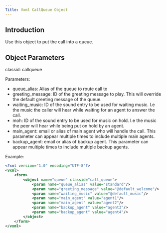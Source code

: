 ```yaml
---
Title: Vxml CallQueue Object
---
```


## Introduction

Use this object to put the call into a queue.

## Object Parameters

classid: callqueue

Parameters:
  - queue_alias: Alias of the queue to route call to
  - greeting_message: ID of the greeting message to play. This will override the default greeting message of the queue.
  - waiting_music: ID of the sound entry to be used for waiting music. I.e the music the caller will hear while waiting for an agent to answer the call.
  - moh: ID of the sound entry to be used for music on hold. I.e the music the peer will hear while being put on hold by an agent. 
  - main_agent: email or alias of main agent who will handle the call. This parameter can appear multiple times to include multiple main agents.
  - backup_agent: email or alias of backup agent. This parameter can appear multiple times to include multiple backup agents.
  
Example:

```xml
<?xml version="1.0" encoding="UTF-8"?>
<vxml>
    <form>
        <object name="queue" classid="call_queue">
            <param name="queue_alias" value="standard"/>
            <param name="greeting_message" value="@default_welcome"/>
            <param name="waiting_music" value="@default_music"/>
            <param name="main_agent" value="agent1"/>
            <param name="main_agent" value="agent2"/>
            <param name="backup_agent" value="agent3"/>
            <param name="backup_agent" value="agent4"/>
        </object>
    </form>
</vxml>
```
